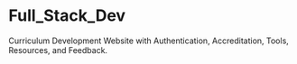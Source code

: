 # Full_Stack_Dev
Curriculum Development Website with Authentication, Accreditation, Tools, Resources, and   Feedback.
